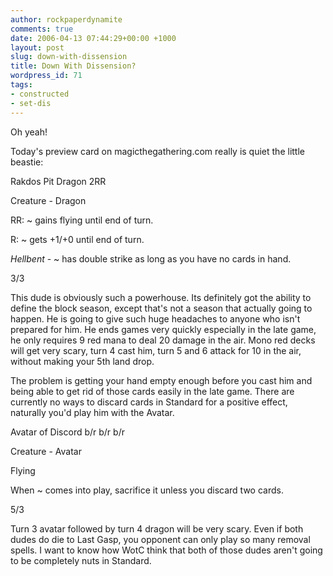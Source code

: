 ```yaml
---
author: rockpaperdynamite
comments: true
date: 2006-04-13 07:44:29+00:00 +1000
layout: post
slug: down-with-dissension
title: Down With Dissension?
wordpress_id: 71
tags:
- constructed
- set-dis
---
```


Oh yeah!

Today's preview card on magicthegathering.com really is quiet the little beastie:

Rakdos Pit Dragon 2RR

Creature - Dragon 

RR: ~ gains flying until end of turn.

R: ~ gets +1/+0 until end of turn.

_Hellbent_ - ~ has double strike as long as you have no cards in hand.

3/3

This dude is obviously such a powerhouse. Its definitely got the ability to define the block season, except that's not a season that actually going to happen. He is going to give such huge headaches to anyone who isn't prepared for him. He ends games very quickly especially in the late game, he only requires 9 red mana to deal 20 damage in the air. Mono red decks will get very scary, turn 4 cast him, turn 5 and 6 attack for 10 in the air, without making your 5th land drop. 

The problem is getting your hand empty enough before you cast him and being able to get rid of those cards easily in the late game. There are currently no ways to discard cards in Standard for a positive effect, naturally you'd play him with the Avatar.

Avatar of Discord b/r b/r b/r

Creature - Avatar

Flying

When ~ comes into play, sacrifice it unless you discard two cards.

5/3

Turn 3 avatar followed by turn 4 dragon will be very scary. Even if both dudes do die to Last Gasp, you opponent can only play so many removal spells. I want to know how WotC think that both of those dudes aren't going to be completely nuts in Standard.
